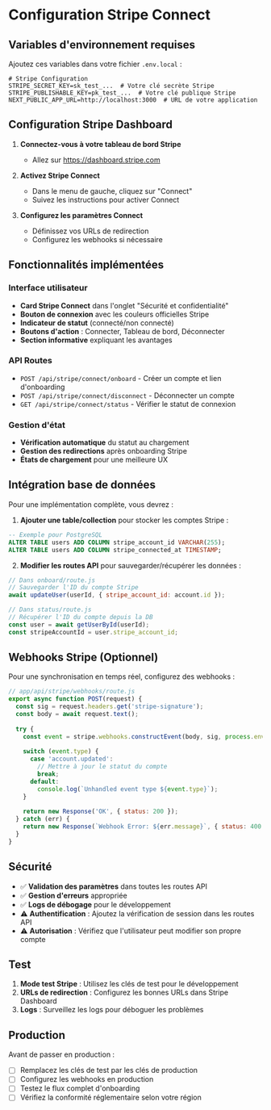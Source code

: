 # Configuration Stripe Connect

## Variables d'environnement requises

Ajoutez ces variables dans votre fichier `.env.local` :

```env
# Stripe Configuration
STRIPE_SECRET_KEY=sk_test_...  # Votre clé secrète Stripe
STRIPE_PUBLISHABLE_KEY=pk_test_...  # Votre clé publique Stripe
NEXT_PUBLIC_APP_URL=http://localhost:3000  # URL de votre application
```

## Configuration Stripe Dashboard

1. **Connectez-vous à votre tableau de bord Stripe**
   - Allez sur https://dashboard.stripe.com

2. **Activez Stripe Connect**
   - Dans le menu de gauche, cliquez sur "Connect"
   - Suivez les instructions pour activer Connect

3. **Configurez les paramètres Connect**
   - Définissez vos URLs de redirection
   - Configurez les webhooks si nécessaire

## Fonctionnalités implémentées

### Interface utilisateur
- **Card Stripe Connect** dans l'onglet "Sécurité et confidentialité"
- **Bouton de connexion** avec les couleurs officielles Stripe
- **Indicateur de statut** (connecté/non connecté)
- **Boutons d'action** : Connecter, Tableau de bord, Déconnecter
- **Section informative** expliquant les avantages

### API Routes
- `POST /api/stripe/connect/onboard` - Créer un compte et lien d'onboarding
- `POST /api/stripe/connect/disconnect` - Déconnecter un compte
- `GET /api/stripe/connect/status` - Vérifier le statut de connexion

### Gestion d'état
- **Vérification automatique** du statut au chargement
- **Gestion des redirections** après onboarding Stripe
- **États de chargement** pour une meilleure UX

## Intégration base de données

Pour une implémentation complète, vous devrez :

1. **Ajouter une table/collection** pour stocker les comptes Stripe :
```sql
-- Exemple pour PostgreSQL
ALTER TABLE users ADD COLUMN stripe_account_id VARCHAR(255);
ALTER TABLE users ADD COLUMN stripe_connected_at TIMESTAMP;
```

2. **Modifier les routes API** pour sauvegarder/récupérer les données :
```javascript
// Dans onboard/route.js
// Sauvegarder l'ID du compte Stripe
await updateUser(userId, { stripe_account_id: account.id });

// Dans status/route.js  
// Récupérer l'ID du compte depuis la DB
const user = await getUserById(userId);
const stripeAccountId = user.stripe_account_id;
```

## Webhooks Stripe (Optionnel)

Pour une synchronisation en temps réel, configurez des webhooks :

```javascript
// app/api/stripe/webhooks/route.js
export async function POST(request) {
  const sig = request.headers.get('stripe-signature');
  const body = await request.text();
  
  try {
    const event = stripe.webhooks.constructEvent(body, sig, process.env.STRIPE_WEBHOOK_SECRET);
    
    switch (event.type) {
      case 'account.updated':
        // Mettre à jour le statut du compte
        break;
      default:
        console.log(`Unhandled event type ${event.type}`);
    }
    
    return new Response('OK', { status: 200 });
  } catch (err) {
    return new Response(`Webhook Error: ${err.message}`, { status: 400 });
  }
}
```

## Sécurité

- ✅ **Validation des paramètres** dans toutes les routes API
- ✅ **Gestion d'erreurs** appropriée
- ✅ **Logs de débogage** pour le développement
- ⚠️ **Authentification** : Ajoutez la vérification de session dans les routes API
- ⚠️ **Autorisation** : Vérifiez que l'utilisateur peut modifier son propre compte

## Test

1. **Mode test Stripe** : Utilisez les clés de test pour le développement
2. **URLs de redirection** : Configurez les bonnes URLs dans Stripe Dashboard
3. **Logs** : Surveillez les logs pour déboguer les problèmes

## Production

Avant de passer en production :
- [ ] Remplacez les clés de test par les clés de production
- [ ] Configurez les webhooks en production
- [ ] Testez le flux complet d'onboarding
- [ ] Vérifiez la conformité réglementaire selon votre région
